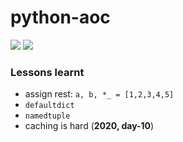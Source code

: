 # python-aoc

![](https://img.shields.io/badge/stars%20⭐-12-yellow)
![](https://img.shields.io/badge/days%20completed-6-blue)

### Lessons learnt

* assign rest: `a, b, *_ = [1,2,3,4,5]` 
* `defaultdict`
* `namedtuple`
* caching is hard (**2020, day-10**)
